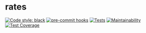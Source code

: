 # rates

[![Code style: black](https://img.shields.io/badge/code%20style-black-000000.svg)](https://github.com/psf/black)
[![pre-commit hooks](https://github.com/svntmr/rates/actions/workflows/pre-commit.yml/badge.svg)](https://github.com/svntmr/rates/actions)
[![Tests](https://github.com/svntmr/rates/actions/workflows/run-tests.yml/badge.svg)](https://github.com/svntmr/rates/actions)
[![Maintainability](https://api.codeclimate.com/v1/badges/74734b747fd97c6697b7/maintainability)](https://codeclimate.com/github/svntmr/rates/maintainability)
[![Test Coverage](https://api.codeclimate.com/v1/badges/74734b747fd97c6697b7/test_coverage)](https://codeclimate.com/github/svntmr/rates/test_coverage)
